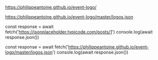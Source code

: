 https://philippeantoine.github.io/event-logo/

https://philippeantoine.github.io/event-logo/master/logos.json

const response = await fetch('https://jsonplaceholder.typicode.com/posts/1')
console.log(await response.json())

const response = await fetch('https://philippeantoine.github.io/event-logo/master/logos.json')
console.log(await response.json())
